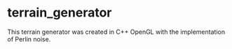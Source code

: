 # terrain_generator
This terrain generator was created in C++ OpenGL with the implementation of Perlin noise.

